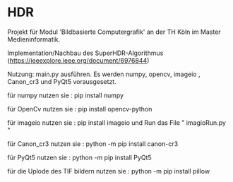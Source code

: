 # HDR

Projekt für Modul 'Bildbasierte Computergrafik' an der TH Köln im Master Medieninformatik.

Implementation/Nachbau des SuperHDR-Algorithmus (https://ieeexplore.ieee.org/document/6976844)

Nutzung: main.py  ausführen. Es werden numpy, opencv, imageio , Canon_cr3 und PyQt5 vorausgesetzt.

für numpy nutzen sie : pip install numpy

für OpenCv nutzen sie : pip install opencv-python

für imageio nutzen sie : pip install imageio und Run das File " imagioRun.py "

für Canon_cr3 nutzen sie : python -m pip install canon-cr3

für PyQt5 nutzen sie : python -m pip install PyQt5

für die Uplode des TIF bildern nutzen sie : python -m pip install pillow





